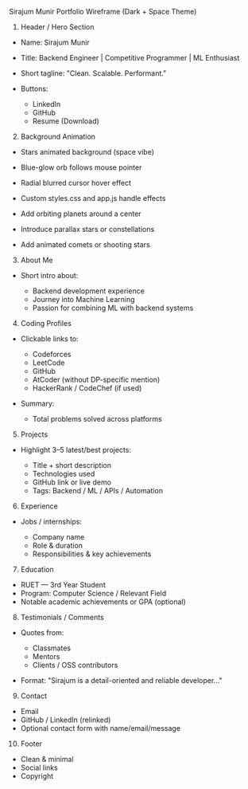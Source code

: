 Sirajum Munir Portfolio Wireframe (Dark + Space Theme)

1. Header / Hero Section

* Name: Sirajum Munir
* Title: Backend Engineer | Competitive Programmer | ML Enthusiast
* Short tagline: "Clean. Scalable. Performant."
* Buttons:

  * LinkedIn
  * GitHub
  * Resume (Download)

2. Background Animation

* Stars animated background (space vibe)
* Blue-glow orb follows mouse pointer
* Radial blurred cursor hover effect
* Custom styles.css and app.js handle effects

* Add orbiting planets around a center
* Introduce parallax stars or constellations
* Add animated comets or shooting stars

3. About Me

* Short intro about:

  * Backend development experience
  * Journey into Machine Learning
  * Passion for combining ML with backend systems

4. Coding Profiles

* Clickable links to:

  * Codeforces
  * LeetCode
  * GitHub
  * AtCoder (without DP-specific mention)
  * HackerRank / CodeChef (if used)
* Summary:

  * Total problems solved across platforms

5. Projects

* Highlight 3–5 latest/best projects:

  * Title + short description
  * Technologies used
  * GitHub link or live demo
  * Tags: Backend / ML / APIs / Automation

6. Experience

* Jobs / internships:

  * Company name
  * Role & duration
  * Responsibilities & key achievements

7. Education

* RUET — 3rd Year Student
* Program: Computer Science / Relevant Field
* Notable academic achievements or GPA (optional)

8. Testimonials / Comments

* Quotes from:

  * Classmates
  * Mentors
  * Clients / OSS contributors
* Format: "Sirajum is a detail-oriented and reliable developer..."

9. Contact

* Email
* GitHub / LinkedIn (relinked)
* Optional contact form with name/email/message

10. Footer

* Clean & minimal
* Social links
* Copyright
